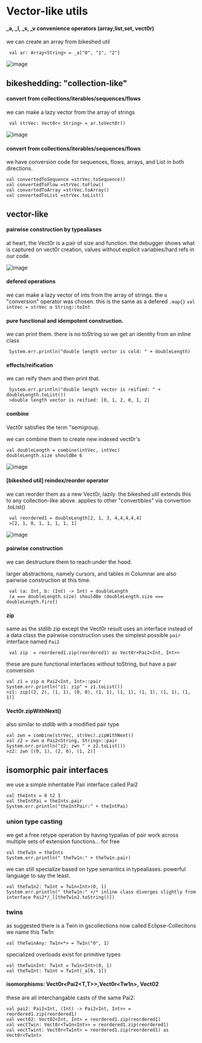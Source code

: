 # Vector-like utils

#### _a, _l, _s, _v convenience operators (array,list,set, vect0r)

we can create an array from bikeshed util

``` 
 val ar: Array<String> = _a["0", "1", "2"]
```

![image](https://user-images.githubusercontent.com/73514/78833279-cdde7980-7a16-11ea-8b5b-80c6d8c5bce3.png)

## bikeshedding: "collection-like"

#### convert from collections/iterables/sequences/flows

we can make a lazy vector from the array of strings

``` 
 val strVec: Vect0r< String> = ar.toVect0r()
```

![image](https://user-images.githubusercontent.com/73514/78833189-a687ac80-7a16-11ea-8796-6a15e2971221.png)

#### convert from collections/iterables/sequences/flows

we have conversion code for sequences, flows, arrays, and List in both directions.

 ``` 
 val convertedToSequence =strVec.toSequence()
 val convertedToFlow =strVec.toFlow()
 val convertedToArray =strVec.toArray()
 val convertedToList =strVec.toList()
```

## vector-like

#### pairwise construction by typealiases

at heart, the Vect0r is a pair of size and function. the debugger shows what is captured on vect0r creation, values
without explicit variables/hard refs in our code.

![image](https://user-images.githubusercontent.com/73514/78833413-08e0ad00-7a17-11ea-82ab-36dd999b2691.png)

#### defered operations

we can make a lazy vector of ints from the array of strings. the `α` "conversion" operator was chosen. this is the same
as a defered `.map{}`
`val intVec = strVec α String::toInt`

#### pure functional and idempotent construction.

we can print them. there is no toString so we get an identity from an inline class

``` 
 System.err.println("double length vector is cold: " + doubleLength)

```

#### effects/reification

we can reify them and then print that.

``` 
 System.err.println("double length vector is reified: " + doubleLength.toList())
 >double length vector is reified: [0, 1, 2, 0, 1, 2]

```

#### combine

Vect0r satisfies the term "semigroup.

we can combine them to create new indexed vect0r's

 ``` 
 val doubleLength = combine(intVec, intVec)
 doubleLength.size shouldBe 6

``` 

![image](https://user-images.githubusercontent.com/73514/78834173-5dd0f300-7a18-11ea-9fe8-43961cfc3b2c.png)

#### [bikeshed util] reindex/reorder operator

we can reorder them as a new Vect0r, lazily. the bikeshed util extends this to any collection-like above. applies to
other "convertibles" via convertion .toList()

``` 
 val reordered1 = doubleLength[2, 1, 3, 4,4,4,4,4]
 >[2, 1, 0, 1, 1, 1, 1, 1] 
```

![image](https://user-images.githubusercontent.com/73514/78834769-46463a00-7a19-11ea-8d40-008584fb588c.png)

#### pairwise construction

we can destructure them to reach under the hood.

larger abstractions, namely cursors, and tables in Columnar are also pairwise construction at this time.

``` 
 val (a: Int, b: (Int) -> Int) = doubleLength
 (a === doubleLength.size) shouldBe (doubleLength.size === doubleLength.first)
```

#### zip

same as the stdlib zip except the Vect0r result uses an interface instead of a data class the pairwise construction uses
the simplest possible `pair` interface named `Pai2`

``` 
 val zip  = reordered1.zip(reordered1) as Vect0r<Pai2<Int, Int>>
```

these are pure functional interfaces without toString, but have a pair conversion

``` 
val z1 = zip α Pai2<Int, Int>::pair
System.err.println("z1: zip" + z1.toList())
>z1: zip[(2, 2), (1, 1), (0, 0), (1, 1), (1, 1), (1, 1), (1, 1), (1, 1)]
```

#### Vect0r.zipWithNext()

also similar to stdlib with a modified pair type

```
val zwn = combine(strVec, strVec).zipWithNext()
val z2 = zwn α Pai2<String, String>::pair
System.err.println("z2: zwn " + z2.toList())
>z2: zwn [(0, 1), (2, 0), (1, 2)]

```

## isomorphic pair interfaces

we use a simple inheritable Pair interface called Pai2

``` 
val theInts = 0 t2 1
val theIntPai = theInts.pair
System.err.println("theIntPair:" + theIntPai)
```

### union type casting

we get a free retype operation by having typalias of pair work across multiple sets of extension functions... for free

```
val theTw1n = theInts
System.err.println(" theTw1n:" + theTw1n.pair)
```

we can still specialize based on type semantics in typealiases. powerful language to say the least.

```
val theTw1n2: Tw1nt = Tw1n<Int>(0, 1)
System.err.println(" theTw1n:" +/* inline class diverges slightly from interface Pai2*/_l[theTw1n2.toString()])
```

### twins

as suggested there is a Twin in gscollections now called Eclipse-Collecitons we name this Tw1n

```
val theTwinAny: Tw1n<*> = Tw1n("0", 1)
```

specialized overloads exist for primitive types

```
val theTwinInt: Tw1nt = Tw1n<Int>(0, 1)
val theTwInt: Tw1nt = Tw1nt(_a[0, 1])

```

#### isomorphisms:   Vect0r<Pai2<T,T>>,Vect0r<Tw1n<T>>, Vect02<T>

these are all interchangable casts of the same Pai2:

```
val pai2: Pai2<Int, (Int) -> Pai2<Int, Int>> = reordered1.zip(reordered1)
val vect02: Vect02<Int, Int> = reordered1.zip(reordered1)
val vectTwin: Vect0r<Tw1n<Int>> = reordered1.zip(reordered1)
val vectTwint: Vect0r<Tw1nt> = reordered1.zip(reordered1) as Vect0r<Tw1nt>
```
